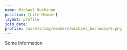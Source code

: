 ```yaml
---
name: Michael Buchanan
position: [Life Member]
layout: profile
join_date:
profile: /assets/img/members/michael_buchanan/0.png
---
```

Some Information